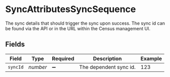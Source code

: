 # SyncAttributesSyncSequence

The sync details that should trigger the sync upon success. The sync id can be found via the API or in the URL within the Census management UI.


## Fields

| Field                  | Type                   | Required               | Description            | Example                |
| ---------------------- | ---------------------- | ---------------------- | ---------------------- | ---------------------- |
| `syncId`               | *number*               | :heavy_minus_sign:     | The dependent sync id. | 123                    |